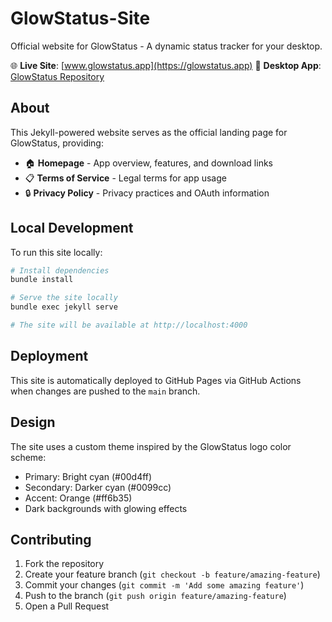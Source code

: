 # GlowStatus-Site

Official website for GlowStatus - A dynamic status tracker for your desktop.

🌐 **Live Site**: [www.glowstatus.app](https://glowstatus.app)
📱 **Desktop App**: [GlowStatus Repository](https://github.com/Severswoed/GlowStatus)

## About

This Jekyll-powered website serves as the official landing page for GlowStatus, providing:

- 🏠 **Homepage** - App overview, features, and download links
- 📋 **Terms of Service** - Legal terms for app usage
- 🔒 **Privacy Policy** - Privacy practices and OAuth information

## Local Development

To run this site locally:

```bash
# Install dependencies
bundle install

# Serve the site locally
bundle exec jekyll serve

# The site will be available at http://localhost:4000
```

## Deployment

This site is automatically deployed to GitHub Pages via GitHub Actions when changes are pushed to the `main` branch.

## Design

The site uses a custom theme inspired by the GlowStatus logo color scheme:
- Primary: Bright cyan (#00d4ff)
- Secondary: Darker cyan (#0099cc)
- Accent: Orange (#ff6b35)
- Dark backgrounds with glowing effects

## Contributing

1. Fork the repository
2. Create your feature branch (`git checkout -b feature/amazing-feature`)
3. Commit your changes (`git commit -m 'Add some amazing feature'`)
4. Push to the branch (`git push origin feature/amazing-feature`)
5. Open a Pull Request

